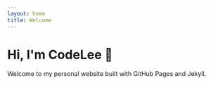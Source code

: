 ```yaml
---
layout: home
title: Welcome
---
```


# Hi, I'm CodeLee 👋
Welcome to my personal website built with GitHub Pages and Jekyll.

